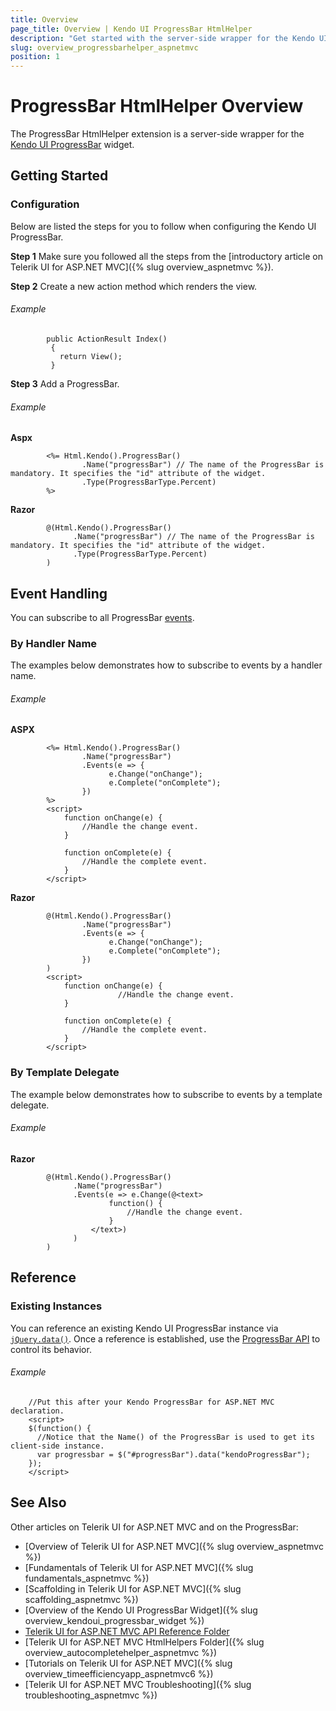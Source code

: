 ```yaml
---
title: Overview
page_title: Overview | Kendo UI ProgressBar HtmlHelper
description: "Get started with the server-side wrapper for the Kendo UI ProgressBar widget for ASP.NET MVC."
slug: overview_progressbarhelper_aspnetmvc
position: 1
---
```


# ProgressBar HtmlHelper Overview

The ProgressBar HtmlHelper extension is a server-side wrapper for the [Kendo UI ProgressBar](https://demos.telerik.com/kendo-ui/progressbar/index) widget.

## Getting Started

### Configuration

Below are listed the steps for you to follow when configuring the Kendo UI ProgressBar.

**Step 1** Make sure you followed all the steps from the [introductory article on Telerik UI for ASP.NET MVC]({% slug overview_aspnetmvc %}).

**Step 2** Create a new action method which renders the view.

###### Example

			public ActionResult Index()
	         {
	           return View();
	         }

**Step 3** Add a ProgressBar.

###### Example

**Aspx**

			<%= Html.Kendo().ProgressBar()
                    .Name("progressBar") // The name of the ProgressBar is mandatory. It specifies the "id" attribute of the widget.
                    .Type(ProgressBarType.Percent)
            %>

**Razor**

			@(Html.Kendo().ProgressBar()
                  .Name("progressBar") // The name of the ProgressBar is mandatory. It specifies the "id" attribute of the widget.
                  .Type(ProgressBarType.Percent)
            )

## Event Handling

You can subscribe to all ProgressBar [events](/api/javascript/ui/progressbar#events).

### By Handler Name

The examples below demonstrates how to subscribe to events by a handler name.

###### Example

**ASPX**

			<%= Html.Kendo().ProgressBar()
		            .Name("progressBar")
		            .Events(e => {
		                  e.Change("onChange");
		                  e.Complete("onComplete");
		            })
		    %>
			<script>
		        function onChange(e) {
		            //Handle the change event.
		        }

		        function onComplete(e) {
		            //Handle the complete event.
		        }
		    </script>

**Razor**

			@(Html.Kendo().ProgressBar()
		            .Name("progressBar")
		            .Events(e => {
		                  e.Change("onChange");
		                  e.Complete("onComplete");
		            })
		    )
			<script>
		        function onChange(e) {
							//Handle the change event.
		        }

		        function onComplete(e) {
		            //Handle the complete event.
		        }
		    </script>

### By Template Delegate

The example below demonstrates how to subscribe to events by a template delegate.

###### Example

**Razor**

			@(Html.Kendo().ProgressBar()
		          .Name("progressBar")
		          .Events(e => e.Change(@<text>
		                  function() {
		                      //Handle the change event.
		                  }
		              </text>)
				  )
		    )

## Reference

### Existing Instances

You can reference an existing Kendo UI ProgressBar instance via [`jQuery.data()`](http://api.jquery.com/jQuery.data/). Once a reference is established, use the [ProgressBar API](/api/javascript/ui/progressbar#methods) to control its behavior.

###### Example

		//Put this after your Kendo ProgressBar for ASP.NET MVC declaration.
	    <script>
	    $(function() {
	      //Notice that the Name() of the ProgressBar is used to get its client-side instance.
	      var progressbar = $("#progressBar").data("kendoProgressBar");
	    });
	    </script>

## See Also

Other articles on Telerik UI for ASP.NET MVC and on the ProgressBar:

* [Overview of Telerik UI for ASP.NET MVC]({% slug overview_aspnetmvc %})
* [Fundamentals of Telerik UI for ASP.NET MVC]({% slug fundamentals_aspnetmvc %})
* [Scaffolding in Telerik UI for ASP.NET MVC]({% slug scaffolding_aspnetmvc %})
* [Overview of the Kendo UI ProgressBar Widget]({% slug overview_kendoui_progressbar_widget %})
* [Telerik UI for ASP.NET MVC API Reference Folder](/api/aspnet-mvc/Kendo.Mvc/AggregateFunction)
* [Telerik UI for ASP.NET MVC HtmlHelpers Folder]({% slug overview_autocompletehelper_aspnetmvc %})
* [Tutorials on Telerik UI for ASP.NET MVC]({% slug overview_timeefficiencyapp_aspnetmvc6 %})
* [Telerik UI for ASP.NET MVC Troubleshooting]({% slug troubleshooting_aspnetmvc %})
